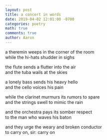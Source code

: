 ```yaml
---
layout: post
title: a concert in words
date: 2019-04-02 12:01:00 -0700
categories: poetry 
math: true
comments: true
author: Aaron
---
```



a theremin weeps in the corner of the room  
while the hi-hats shudder in sighs  

the flute sends a flutter into the air  
and the tuba wails at the skies  

a lonely bass sends his heavy hello  
and the cello voices his pain  

while the clarinet murmurs its rumors to spare  
and the strings swell to mimic the rain  

and the orchestra pays its somber respect  
to the man who waves his baton  

and they urge the weary and broken conductor  
to carry on, sir: carry on